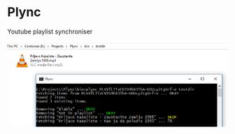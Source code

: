 # Plync
Youtube playlist synchroniser

![alt text](https://raw.githubusercontent.com/cartman300/Plync/master/screenshots/a.png "Example")